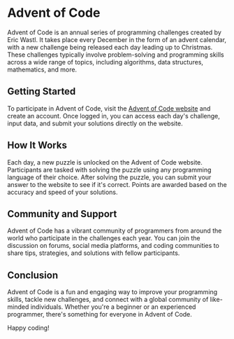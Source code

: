 # Advent of Code

Advent of Code is an annual series of programming challenges created by Eric Wastl. It takes place every December in the form of an advent calendar, with a new challenge being released each day leading up to Christmas. These challenges typically involve problem-solving and programming skills across a wide range of topics, including algorithms, data structures, mathematics, and more.

## Getting Started

To participate in Advent of Code, visit the [Advent of Code website](https://adventofcode.com/) and create an account. Once logged in, you can access each day's challenge, input data, and submit your solutions directly on the website.

## How It Works

Each day, a new puzzle is unlocked on the Advent of Code website. Participants are tasked with solving the puzzle using any programming language of their choice. After solving the puzzle, you can submit your answer to the website to see if it's correct. Points are awarded based on the accuracy and speed of your solutions.

## Community and Support

Advent of Code has a vibrant community of programmers from around the world who participate in the challenges each year. You can join the discussion on forums, social media platforms, and coding communities to share tips, strategies, and solutions with fellow participants.

## Conclusion

Advent of Code is a fun and engaging way to improve your programming skills, tackle new challenges, and connect with a global community of like-minded individuals. Whether you're a beginner or an experienced programmer, there's something for everyone in Advent of Code.

Happy coding!
